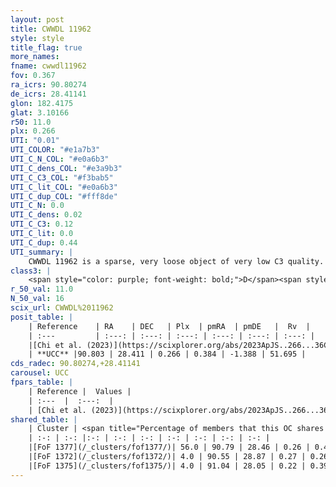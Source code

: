 ```yaml
---
layout: post
title: CWWDL 11962
style: style
title_flag: true
more_names: 
fname: cwwdl11962
fov: 0.367
ra_icrs: 90.80274
de_icrs: 28.41141
glon: 182.4175
glat: 3.10166
r50: 11.0
plx: 0.266
UTI: "0.01"
UTI_COLOR: "#e1a7b3"
UTI_C_N_COL: "#e0a6b3"
UTI_C_dens_COL: "#e3a9b3"
UTI_C_C3_COL: "#f3bab5"
UTI_C_lit_COL: "#e0a6b3"
UTI_C_dup_COL: "#fff8de"
UTI_C_N: 0.0
UTI_C_dens: 0.02
UTI_C_C3: 0.12
UTI_C_lit: 0.0
UTI_C_dup: 0.44
UTI_summary: |
    CWWDL 11962 is a sparse, very loose object of very low C3 quality. It was recently reported in the literature.<br><br><span style="color: #99180f; font-weight: bold;">Warning: </span>This is possibly a duplicated object, which shares a significant percentage of members with at least one previously reported entry.<br><br><span style="color: #99180f; font-weight: bold;">Warning: </span>contains less than 25 stars with <i>P>0.5</i> estimated.
class3: |
    <span style="color: purple; font-weight: bold;">D</span><span style="color: red; font-weight: bold;">C</span>
r_50_val: 11.0
N_50_val: 16
scix_url: CWWDL%2011962
posit_table: |
    | Reference    | RA    | DEC   | Plx  | pmRA  | pmDE   |  Rv  |
    | :---         | :---: | :---: | :---: | :---: | :---: | :---: |
    |[Chi et al. (2023)](https://scixplorer.org/abs/2023ApJS..266...36C) | 90.823 | 28.436 | 0.266 | 0.367 | -1.357 | 2.689 |
    | **UCC** |90.803 | 28.411 | 0.266 | 0.384 | -1.388 | 51.695 | 
cds_radec: 90.80274,+28.41141
carousel: UCC
fpars_table: |
    | Reference |  Values |
    | :---  |  :---:  |
    | [Chi et al. (2023)](https://scixplorer.org/abs/2023ApJS..266...36C) | `logAge=8.27, Z=-0.58` |
shared_table: |
    | Cluster | <span title="Percentage of members that this OC shares with the ones listed">%</span>   | RA   | DEC   | Plx   | pmRA  | pmDE  | Rv | UTI |
    | :-: | :-: |:-: | :-: | :-: | :-: | :-: | :-: | :-: |
    |[FoF 1377](/_clusters/fof1377/)| 56.0 | 90.79 | 28.46 | 0.26 | 0.4 | -1.45 | 14.83 |0.03 |
    |[FoF 1372](/_clusters/fof1372/)| 4.0 | 90.55 | 28.87 | 0.27 | 0.26 | -1.48 | 5.04 |0.13 |
    |[FoF 1375](/_clusters/fof1375/)| 4.0 | 91.04 | 28.05 | 0.22 | 0.39 | -1.09 | 33.92 |0.42 |
---
```

